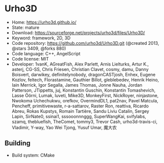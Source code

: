 # Urho3D

- Home: https://urho3d.github.io/
- State: mature
- Download: https://sourceforge.net/projects/urho3d/files/Urho3D/
- Keyword: framework, 2D, 3D
- Code repository: https://github.com/urho3d/Urho3D.git (@created 2013, @stars 3409, @forks 880)
- Code language: C++, AngelScript
- Code license: MIT
- Developer: 1vanK, AGreatFish, Alex Parlett, Arnis Lielturks, Artur K., asterj, CG-SS, Chris Friesen, Christian Clavet, cosmy, damu, Danny Boisvert, darwikey, definitelynobody, dragonCASTjosh, Enhex, Eugene Kozlov, feltech, Florastamine, Gauthier Billot, gleblebedev, Henrik Heino, Iain Merrick, Igor Segalla, James Thomas, Jonne Nauha, Jordan Patterson, JTippetts, juj, Konstantin Guschin, Konstantin Tomashevich, Lasse Öörni, Lumak, luveti, Mike3D, MonkeyFirst, NickRoyer, ninjastone, Nwokoma Uchechukwu, orefkov, OvermindDL1, pat2nav, Pavel Matcula, Pencheff, primitivewaste, r-a-sattarov, Raster Ron, reattiva, Ricardo Abreu, Rokas Kupstys, Romain Tartière, Sandu Liviu Catalin, Sergey Lapin, SirNate0, ssinai1, sssooonnnggg, SuperWangKai, svifylabs, szamq, thebluefish, TheComet, tommy3, Trevor Cash, urho3d-travis-ci, Vladimir, Y-way, Yao Wei Tjong, Yusuf Umar, 魔大农

## Building

- Build system: CMake
